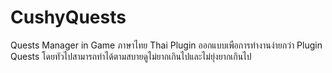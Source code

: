 # CushyQuests
Quests Manager in Game ภาษาไทย Thai
Plugin ออกแบบเพือการทำงานง่ายกว่า Plugin Quests โดยทัวไปสามารถทำได้ตามสบายดูไม่ยากเกินไปและไม่ยุ่งยากเกินไป

